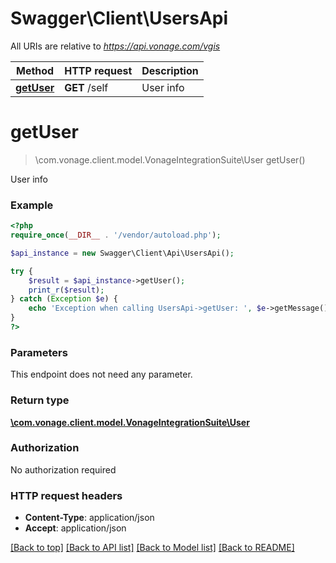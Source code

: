 # Swagger\Client\UsersApi

All URIs are relative to *https://api.vonage.com/vgis*

Method | HTTP request | Description
------------- | ------------- | -------------
[**getUser**](UsersApi.md#getUser) | **GET** /self | User info


# **getUser**
> \com.vonage.client.model.VonageIntegrationSuite\User getUser()

User info

### Example
```php
<?php
require_once(__DIR__ . '/vendor/autoload.php');

$api_instance = new Swagger\Client\Api\UsersApi();

try {
    $result = $api_instance->getUser();
    print_r($result);
} catch (Exception $e) {
    echo 'Exception when calling UsersApi->getUser: ', $e->getMessage(), PHP_EOL;
}
?>
```

### Parameters
This endpoint does not need any parameter.

### Return type

[**\com.vonage.client.model.VonageIntegrationSuite\User**](../Model/User.md)

### Authorization

No authorization required

### HTTP request headers

 - **Content-Type**: application/json
 - **Accept**: application/json

[[Back to top]](#) [[Back to API list]](../../README.md#documentation-for-api-endpoints) [[Back to Model list]](../../README.md#documentation-for-models) [[Back to README]](../../README.md)

